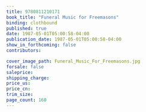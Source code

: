 ```yaml
---
title: 9780811210171
book_title: "Funeral Music for Freemasons"
binding: clothbound
published: true
date: 1987-05-01T05:00:58-04:00
publication_date: 1987-05-01T05:00:58-04:00
show_in_forthcoming: false
contributors:

cover_image_path: Funeral_Music_For_Freemasons.jpg
forsale: false
saleprice:
shipping_charge:
price_us:
price_cn:
trim_size:
page_count: 160
---
```



